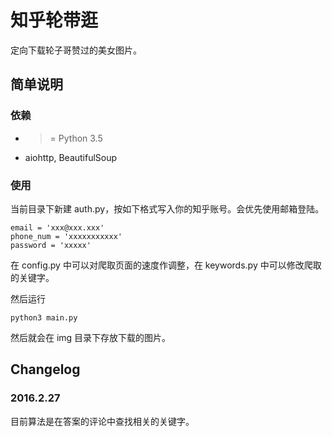 # 知乎轮带逛

定向下载轮子哥赞过的美女图片。

## 简单说明

### 依赖

* >= Python 3.5
* aiohttp, BeautifulSoup

### 使用

当前目录下新建 auth.py，按如下格式写入你的知乎账号。会优先使用邮箱登陆。

    email = 'xxx@xxx.xxx'
    phone_num = 'xxxxxxxxxxx'
    password = 'xxxxx'

在 config.py 中可以对爬取页面的速度作调整，在 keywords.py 中可以修改爬取的关键字。

然后运行

    python3 main.py
    
然后就会在 img 目录下存放下载的图片。

## Changelog

### 2016.2.27

目前算法是在答案的评论中查找相关的关键字。